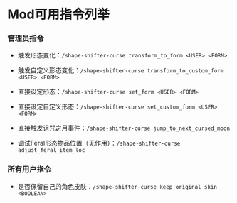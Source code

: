 # Mod可用指令列举

### 管理员指令

- 触发形态变化：`/shape-shifter-curse transform_to_form <USER> <FORM>`

- 触发自定义形态变化：`/shape-shifter-curse transform_to_custom_form <USER> <FORM>`

- 直接设定形态：`/shape-shifter-curse set_form <USER> <FORM>`

- 直接设定自定义形态：`/shape-shifter-curse set_custom_form <USER> <FORM>`

- 直接触发诅咒之月事件：`/shape-shifter-curse jump_to_next_cursed_moon`

- 调试Feral形态物品位置（无作用）：`/shape-shifter-curse adjust_feral_item_loc`

### 所有用户指令

- 是否保留自己的角色皮肤：`/shape-shifter-curse keep_original_skin <BOOLEAN>`